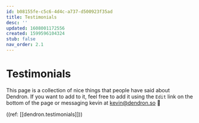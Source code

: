 ```yaml
---
id: b08155fe-c5c6-4d4c-a737-d500923f35ad
title: Testimonials
desc: ''
updated: 1608001172556
created: 1599596104324
stub: false
nav_order: 2.1
---
```


# Testimonials

This page is a collection of nice things that people have said about Dendron. If you want to add to it, feel free to add it using the `Edit` link on the bottom of the page or messaging kevin at kevin@dendron.so 🙏

((ref: [[dendron.testimonials]]))